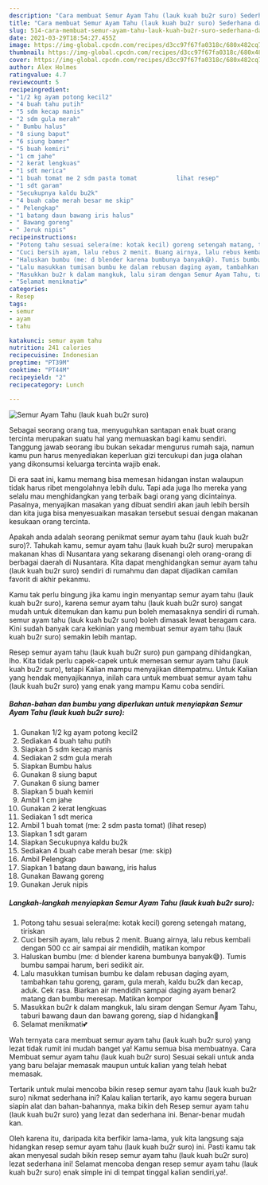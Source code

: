 ```yaml
---
description: "Cara membuat Semur Ayam Tahu (lauk kuah bu2r suro) Sederhana dan Mudah Dibuat"
title: "Cara membuat Semur Ayam Tahu (lauk kuah bu2r suro) Sederhana dan Mudah Dibuat"
slug: 514-cara-membuat-semur-ayam-tahu-lauk-kuah-bu2r-suro-sederhana-dan-mudah-dibuat
date: 2021-03-29T18:54:27.455Z
image: https://img-global.cpcdn.com/recipes/d3cc97f67fa0318c/680x482cq70/semur-ayam-tahu-lauk-kuah-bu2r-suro-foto-resep-utama.jpg
thumbnail: https://img-global.cpcdn.com/recipes/d3cc97f67fa0318c/680x482cq70/semur-ayam-tahu-lauk-kuah-bu2r-suro-foto-resep-utama.jpg
cover: https://img-global.cpcdn.com/recipes/d3cc97f67fa0318c/680x482cq70/semur-ayam-tahu-lauk-kuah-bu2r-suro-foto-resep-utama.jpg
author: Alex Holmes
ratingvalue: 4.7
reviewcount: 5
recipeingredient:
- "1/2 kg ayam potong kecil2"
- "4 buah tahu putih"
- "5 sdm kecap manis"
- "2 sdm gula merah"
- " Bumbu halus"
- "8 siung baput"
- "6 siung bamer"
- "5 buah kemiri"
- "1 cm jahe"
- "2 kerat lengkuas"
- "1 sdt merica"
- "1 buah tomat me 2 sdm pasta tomat           lihat resep"
- "1 sdt garam"
- "Secukupnya kaldu bu2k"
- "4 buah cabe merah besar me skip"
- " Pelengkap"
- "1 batang daun bawang iris halus"
- " Bawang goreng"
- " Jeruk nipis"
recipeinstructions:
- "Potong tahu sesuai selera(me: kotak kecil) goreng setengah matang, tiriskan"
- "Cuci bersih ayam, lalu rebus 2 menit. Buang airnya, lalu rebus kembali dengan 500 cc air sampai air mendidih, matikan kompor"
- "Haluskan bumbu (me: d blender karena bumbunya banyak😅). Tumis bumbu sampai harum, beri sedikit air."
- "Lalu masukkan tumisan bumbu ke dalam rebusan daging ayam, tambahkan tahu goreng, garam, gula merah, kaldu bu2k dan kecap, aduk. Cek rasa. Biarkan air mendidih sampai daging ayam benar2 matang dan bumbu meresap. Matikan kompor"
- "Masukkan bu2r k dalam mangkuk, lalu siram dengan Semur Ayam Tahu, taburi bawang daun dan bawang goreng, siap d hidangkan🤗"
- "Selamat menikmati💕"
categories:
- Resep
tags:
- semur
- ayam
- tahu

katakunci: semur ayam tahu 
nutrition: 241 calories
recipecuisine: Indonesian
preptime: "PT39M"
cooktime: "PT44M"
recipeyield: "2"
recipecategory: Lunch

---
```



![Semur Ayam Tahu (lauk kuah bu2r suro)](https://img-global.cpcdn.com/recipes/d3cc97f67fa0318c/680x482cq70/semur-ayam-tahu-lauk-kuah-bu2r-suro-foto-resep-utama.jpg)

Sebagai seorang orang tua, menyuguhkan santapan enak buat orang tercinta merupakan suatu hal yang memuaskan bagi kamu sendiri. Tanggung jawab seorang ibu bukan sekadar mengurus rumah saja, namun kamu pun harus menyediakan keperluan gizi tercukupi dan juga olahan yang dikonsumsi keluarga tercinta wajib enak.

Di era  saat ini, kamu memang bisa memesan hidangan instan walaupun tidak harus ribet mengolahnya lebih dulu. Tapi ada juga lho mereka yang selalu mau menghidangkan yang terbaik bagi orang yang dicintainya. Pasalnya, menyajikan masakan yang dibuat sendiri akan jauh lebih bersih dan kita juga bisa menyesuaikan masakan tersebut sesuai dengan makanan kesukaan orang tercinta. 



Apakah anda adalah seorang penikmat semur ayam tahu (lauk kuah bu2r suro)?. Tahukah kamu, semur ayam tahu (lauk kuah bu2r suro) merupakan makanan khas di Nusantara yang sekarang disenangi oleh orang-orang di berbagai daerah di Nusantara. Kita dapat menghidangkan semur ayam tahu (lauk kuah bu2r suro) sendiri di rumahmu dan dapat dijadikan camilan favorit di akhir pekanmu.

Kamu tak perlu bingung jika kamu ingin menyantap semur ayam tahu (lauk kuah bu2r suro), karena semur ayam tahu (lauk kuah bu2r suro) sangat mudah untuk ditemukan dan kamu pun boleh memasaknya sendiri di rumah. semur ayam tahu (lauk kuah bu2r suro) boleh dimasak lewat beragam cara. Kini sudah banyak cara kekinian yang membuat semur ayam tahu (lauk kuah bu2r suro) semakin lebih mantap.

Resep semur ayam tahu (lauk kuah bu2r suro) pun gampang dihidangkan, lho. Kita tidak perlu capek-capek untuk memesan semur ayam tahu (lauk kuah bu2r suro), tetapi Kalian mampu menyajikan ditempatmu. Untuk Kalian yang hendak menyajikannya, inilah cara untuk membuat semur ayam tahu (lauk kuah bu2r suro) yang enak yang mampu Kamu coba sendiri.

<!--inarticleads1-->

##### Bahan-bahan dan bumbu yang diperlukan untuk menyiapkan Semur Ayam Tahu (lauk kuah bu2r suro):

1. Gunakan 1/2 kg ayam potong kecil2
1. Sediakan 4 buah tahu putih
1. Siapkan 5 sdm kecap manis
1. Sediakan 2 sdm gula merah
1. Siapkan  Bumbu halus
1. Gunakan 8 siung baput
1. Gunakan 6 siung bamer
1. Siapkan 5 buah kemiri
1. Ambil 1 cm jahe
1. Gunakan 2 kerat lengkuas
1. Sediakan 1 sdt merica
1. Ambil 1 buah tomat (me: 2 sdm pasta tomat)           (lihat resep)
1. Siapkan 1 sdt garam
1. Siapkan Secukupnya kaldu bu2k
1. Sediakan 4 buah cabe merah besar (me: skip)
1. Ambil  Pelengkap
1. Siapkan 1 batang daun bawang, iris halus
1. Gunakan  Bawang goreng
1. Gunakan  Jeruk nipis




<!--inarticleads2-->

##### Langkah-langkah menyiapkan Semur Ayam Tahu (lauk kuah bu2r suro):

1. Potong tahu sesuai selera(me: kotak kecil) goreng setengah matang, tiriskan
1. Cuci bersih ayam, lalu rebus 2 menit. Buang airnya, lalu rebus kembali dengan 500 cc air sampai air mendidih, matikan kompor
1. Haluskan bumbu (me: d blender karena bumbunya banyak😅). Tumis bumbu sampai harum, beri sedikit air.
1. Lalu masukkan tumisan bumbu ke dalam rebusan daging ayam, tambahkan tahu goreng, garam, gula merah, kaldu bu2k dan kecap, aduk. Cek rasa. Biarkan air mendidih sampai daging ayam benar2 matang dan bumbu meresap. Matikan kompor
1. Masukkan bu2r k dalam mangkuk, lalu siram dengan Semur Ayam Tahu, taburi bawang daun dan bawang goreng, siap d hidangkan🤗
1. Selamat menikmati💕




Wah ternyata cara membuat semur ayam tahu (lauk kuah bu2r suro) yang lezat tidak rumit ini mudah banget ya! Kamu semua bisa membuatnya. Cara Membuat semur ayam tahu (lauk kuah bu2r suro) Sesuai sekali untuk anda yang baru belajar memasak maupun untuk kalian yang telah hebat memasak.

Tertarik untuk mulai mencoba bikin resep semur ayam tahu (lauk kuah bu2r suro) nikmat sederhana ini? Kalau kalian tertarik, ayo kamu segera buruan siapin alat dan bahan-bahannya, maka bikin deh Resep semur ayam tahu (lauk kuah bu2r suro) yang lezat dan sederhana ini. Benar-benar mudah kan. 

Oleh karena itu, daripada kita berfikir lama-lama, yuk kita langsung saja hidangkan resep semur ayam tahu (lauk kuah bu2r suro) ini. Pasti kamu tak akan menyesal sudah bikin resep semur ayam tahu (lauk kuah bu2r suro) lezat sederhana ini! Selamat mencoba dengan resep semur ayam tahu (lauk kuah bu2r suro) enak simple ini di tempat tinggal kalian sendiri,ya!.

